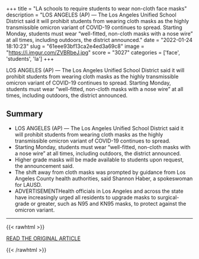 +++
title = "LA schools to require students to wear non-cloth face masks"
description = "LOS ANGELES (AP) — The Los Angeles Unified School District said it will prohibit students from wearing cloth masks as the highly transmissible omicron variant of COVID-19 continues to spread.  Starting Monday, students must wear “well-fitted, non-cloth masks with a nose wire” at all times, including outdoors, the district announced."
date = "2022-01-24 18:10:23"
slug = "61eee93bf13ca2e4ed3a69c8"
image = "https://i.imgur.com/ZVBRbeJ.jpg"
score = "3027"
categories = ['face', 'students', 'la']
+++

LOS ANGELES (AP) — The Los Angeles Unified School District said it will prohibit students from wearing cloth masks as the highly transmissible omicron variant of COVID-19 continues to spread.  Starting Monday, students must wear “well-fitted, non-cloth masks with a nose wire” at all times, including outdoors, the district announced.

## Summary

- LOS ANGELES (AP) — The Los Angeles Unified School District said it will prohibit students from wearing cloth masks as the highly transmissible omicron variant of COVID-19 continues to spread.
- Starting Monday, students must wear “well-fitted, non-cloth masks with a nose wire” at all times, including outdoors, the district announced.
- Higher grade masks will be made available to students upon request, the announcement said.
- The shift away from cloth masks was prompted by guidance from Los Angeles County health authorities, said Shannon Haber, a spokeswoman for LAUSD.
- ADVERTISEMENTHealth officials in Los Angeles and across the state have increasingly urged all residents to upgrade masks to surgical-grade or greater, such as N95 and KN95 masks, to protect against the omicron variant.

---

{{< rawhtml >}}
  <p class="article-category">
    <a target="_blank" href="https://apnews.com/article/coronavirus-pandemic-health-california-los-angeles-72b40dbd40bee17f584b45808677be18">READ THE ORIGINAL ARTICLE</a>
  </p>
{{< /rawhtml >}}
